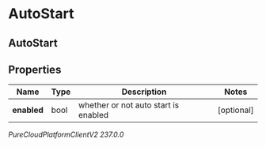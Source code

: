 # AutoStart

## AutoStart

## Properties

|Name | Type | Description | Notes|
|------------ | ------------- | ------------- | -------------|
| **enabled** | bool | whether or not auto start is enabled | [optional] |



_PureCloudPlatformClientV2 237.0.0_
